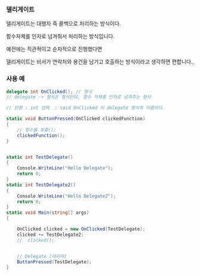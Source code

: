 ### 델리게이트

델리게이트는 대행자  즉 콜백으로 처리하는 방식이다.

함수자체를 인자로 넘겨줘서 처리하는 방식입니다.



예전에는 직관적이고 순차적으로 진행했다면 

델리게이트는 비서가 연락처와 용건을 남기고 호출하는 방식이라고 생각하면 편합니다.,



### 사용 예

```cs
delegate int OnClicked(); // 형식 
// delegate -> 형식은 형식인데, 함수 자체를 인자로 넘겨주는 형식

// 반환 : int 입력  : void OnClicked 이 delegate 형식의 이름이다.

static void ButtonPressed(OnClicked clickedFunction)
{
    // 함수를 호출();
    clickedFunction();
} 


static int TestDelegate()
{
    Console.WriteLine("Hello Delegate");
    return 0;
} 
static int TestDelegate2()
{
    Console.WriteLine("Hello Delegate2");
    return 0;
}
static void Main(string[] args)
{

    OnClicked clicked = new OnClicked(TestDelegate);
    clicked += TestDelegate2;
    //  clicked();


    // Delegate (대리자)
    ButtonPressed(TestDelegate);
}
```



